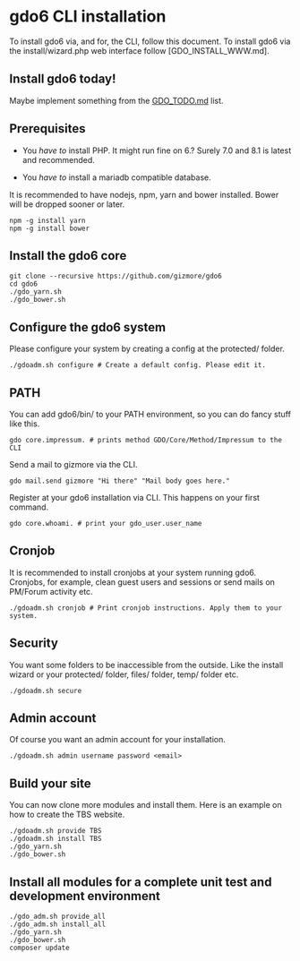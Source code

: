 # gdo6 CLI installation

To install gdo6 via, and for, the CLI, follow this document.
To install gdo6 via the install/wizard.php web interface follow [GDO_INSTALL_WWW.md].

## Install gdo6 today!

Maybe implement something from the [GDO_TODO.md](https://github.com/gizmore/gdo6/master/DOCS/GDO_TODO.md) list.


## Prerequisites

 - You *have to* install PHP. It might run fine on 6.? Surely 7.0 and 8.1 is latest and recommended.

 - You *have to* install a mariadb compatible database.
 
 
It is recommended to have nodejs, npm, yarn and bower   installed.
Bower will be dropped sooner or later.

    npm -g install yarn
    npm -g install bower




## Install the gdo6 core

    git clone --recursive https://github.com/gizmore/gdo6
    cd gdo6
    ./gdo_yarn.sh
    ./gdo_bower.sh


## Configure the gdo6 system

Please configure your system by creating a config at the protected/ folder.

    ./gdoadm.sh configure # Create a default config. Please edit it.


## PATH

You can add gdo6/bin/ to your PATH environment, so you can do fancy stuff like this.
    
    gdo core.impressum. # prints method GDO/Core/Method/Impressum to the CLI
    
Send a mail to gizmore via the CLI.

    gdo mail.send gizmore "Hi there" "Mail body goes here."
    
Register at your gdo6 installation via CLI. This happens on your first command.

    gdo core.whoami. # print your gdo_user.user_name
    
    
## Cronjob

It is recommended to install cronjobs at your system running gdo6.
Cronjobs, for example, clean guest users and sessions or send mails on PM/Forum activity etc. 

    ./gdoadm.sh cronjob # Print cronjob instructions. Apply them to your system.
   
    
## Security

You want some folders to be inaccessible from the outside. Like the install wizard or your protected/ folder, files/ folder, temp/ folder etc.

    ./gdoadm.sh secure
    

## Admin account

Of course you want an admin account for your installation.

    ./gdoadm.sh admin username password <email>


## Build your site

You can now clone more modules and install them.
Here is an example on how to create the TBS website.

    ./gdoadm.sh provide TBS
    ./gdoadm.sh install TBS
    ./gdo_yarn.sh
    ./gdo_bower.sh
    
    
## Install all modules for a complete unit test  and development environment

    ./gdo_adm.sh provide_all
    ./gdo_adm.sh install_all
    ./gdo_yarn.sh
    ./gdo_bower.sh
    composer update
